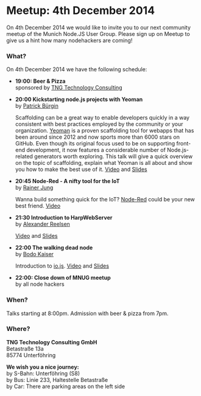 # Meetup: 4th December 2014

On 4th December 2014 we would like to invite you to our next community meetup of the Munich Node.JS User Group. 
Please sign up on Meetup to give us a hint how many nodehackers are coming!

### What?

On 4th December 2014 we have the following schedule:


*   **19:00: Beer & Pizza**  
    sponsored by [TNG Technology Consulting](http://www.tngtech.com)

*   **20:00 Kickstarting node.js projects with Yeoman**  
    by [Patrick Bürgin](/speakers#patrickb)
    
    Scaffolding can be a great way to enable developers quickly in a way consistent with best practices employed by the community or your organization. 
    [Yeoman](http://yeoman.io) is a proven scaffolding tool for webapps that has been around since 2012 and now sports more than 6000 stars on GitHub. 
    Even though its original focus used to be on supporting front-end development, 
    it now features a considerable number of Node.js-related generators worth exploring. 
    This talk will give a quick overview on the topic of scaffolding, explain what Yeoman is all about and show you how to make the best use of it. 
    [Video](http://youtu.be/yGU-56COwGM) and [Slides](http://www.slideshare.net/patrickbuergin/kickstarting-nodejs-projects-with-yeoman)

*   **20:45 Node-Red - A nifty tool for the IoT**  
    by [Rainer Jung](/speakers#rainerj)

    Wanna build something quick for the IoT? [Node-Red](http://nodered.org/) could be your new best friend. 
    [Video](http://youtu.be/2uAX6few0oU)

*   **21:30 Introduction to HarpWebServer**  
    by [Alexander Reelsen](/speakers#alexr)

    [Video](http://youtu.be/py-l2o2lsZ8) and [Slides](https://speakerdeck.com/spinscale/introduction-into-harp)

*   **22:00 The walking dead node**  
    by [Bodo Kaiser](/speakers#bodok)

    Introduction to [io.js](https://github.com/iojs/io.js). [Video](http://youtu.be/wvVBn6j2RRk) and [Slides](https://speakerdeck.com/bodokaiser/the-walking-node)

*   **22:00: Close down of MNUG meetup**  
    by all node hackers 
    
### When?
 
Talks starting at 8:00pm. Admission with beer & pizza from 7pm.
 
### Where?

**TNG Technology Consulting GmbH**   
Betastraße 13a  
85774 Unterföhring  

**We wish you a nice journey:**  
by S-Bahn: Unterföhring (S8)  
by Bus: Linie 233, Haltestelle Betastraße  
by Car: There are parking areas on the left side